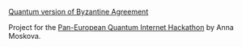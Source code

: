 [Quantum version of Byzantine Agreement](https://docs.google.com/presentation/d/e/2PACX-1vRMpHWV4e3JrR9CafaL-oAVN5U9tdbz6zBm05xdwTpKC7PZXQ-8WwKXQ2z0Ysdv0FTYBjlQ5bckt_rZ/pub?start=false&loop=false&delayms=60000#slide=id.p)

Project for the [Pan-European Quantum Internet Hackathon](https://labs.ripe.net/Members/ulka_athale_1/take-part-in-pan-european-quantum-internet-hackathon) by Anna Moskova.
